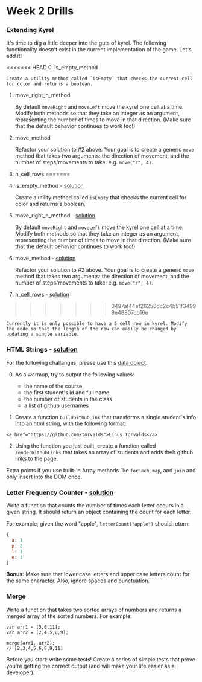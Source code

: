 # Week 2 Drills

### Extending Kyrel
It's time to dig a little deeper into the guts of kyrel. The following functionality doesn't exist in the current implementation of the game. Let's add it!

<<<<<<< HEAD
0. is_empty_method
    
    Create a utility method called `isEmpty` that checks the current cell for color and returns a boolean.

1. move_right_n_method
    
    By default `moveRight` and `moveLeft` move the kyrel one cell at a time. Modify both methods so that they take an integer as an argument, representing the number of times to move in that direction. (Make sure that the default behavior continues to work too!)

2. move_method
    
    Refactor your solution to #2 above. Your goal is to create a generic `move` method tbat takes two arguments: the direction of movement, and the number of steps/movements to take: e.g. `move("r", 4)`.

3. n_cell_rows
=======
0. is_empty_method - [solution](drills_solutions.md#isempty)
    
    Create a utility method called `isEmpty` that checks the current cell for color and returns a boolean.

1. move_right_n_method - [solution](drills_solutions.md#moverightn)
    
    By default `moveRight` and `moveLeft` move the kyrel one cell at a time. Modify both methods so that they take an integer as an argument, representing the number of times to move in that direction. (Make sure that the default behavior continues to work too!)

2. move_method - [solution](drills_solutions.md#movedirection-times)
    
    Refactor your solution to #2 above. Your goal is to create a generic `move` method tbat takes two arguments: the direction of movement, and the number of steps/movements to take: e.g. `move("r", 4)`.

3. n_cell_rows - [solution](drills_solutions.md#n_cell_rows)
>>>>>>> 3497af44ef26256dc2c4b51f34999e48807cb16e

    Currently it is only possible to have a 5 cell row in kyrel. Modify the code so that the length of the row can easily be changed by updating a single variable.

### HTML Strings - [solution](drills_solutions.md#html-strings)

For the following challanges, please use this [data object](https://gist.githubusercontent.com/nathanallen/8b7fe7e58f10dd6e0825/raw/390e7f7dcc5c4c8ed561cb6f4eacfd9a4545fed5/wdi21.json).

0. As a warmup, try to output the following values:
    * the name of the course
    * the first student's id and full name
    * the number of students in the class
    * a list of github usernames

1. Create a function `buildGithubLink` that transforms a single student's info into an html string, with the following format:

```
<a href="https://github.com/torvalds">Linus Torvalds</a>
```

2. Using the function you just built, create a function called `renderGithubLinks` that takes an array of students and adds their github links to the page.

Extra points if you use built-in Array methods like `forEach`, `map`, and `join` and only insert into the DOM once.

### Letter Frequency Counter - [solution](drills_solutions.md#letter-frequency-counter)

Write a function that counts the number of times each letter occurs in a given string. It should return an object containing the count for each letter.

For example, given the word "apple", `letterCount("apple")` should return:

```javascript
{
  a: 1,
  p: 2,
  l: 1,
  e: 1
}
```

**Bonus**: Make sure that lower case letters and upper case letters count for the same character. Also, ignore spaces and punctuation.

### Merge

Write a function that takes two sorted arrays of numbers and returns a merged array of the sorted numbers. For example:

```
var arr1 = [3,6,11];
var arr2 = [2,4,5,8,9];

merge(arr1, arr2);
// [2,3,4,5,6,8,9,11]
```

Before you start: write some tests! Create a series of simple tests that prove you're getting the correct output (and will make your life easier as a developer).
